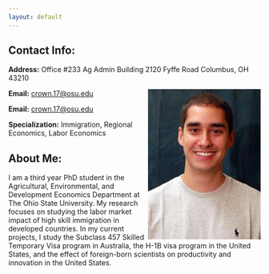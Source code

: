 ```yaml
---
layout: default
---
```

## Contact Info:

**Address:**
Office #233 Ag Admin Building
2120 Fyffe Road Columbus, OH 43210

**Email:** crown.17@osu.edu 
<img src = "crown_pic.jpg" align="right" > 

**Email:** crown.17@osu.edu

**Specialization:** Immigration, Regional Economics, Labor Economics

## About Me:
I am a third year PhD student in the Agricultural, Environmental, and Development Economics Department at The Ohio State University.  My research focuses on studying the labor market impact of high skill immigration in developed countries.  In my current projects, I study the Subclass 457 Skilled Temporary Visa program in Australia, the H-1B visa program in the United States, and the effect of foreign-born scientists on productivity and innovation in the United States.